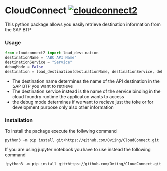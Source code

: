# CloudConnect [![cloudconnect2](https://github.com/Oviing/CloudConnect/actions/workflows/python-publish.yml/badge.svg?event=deployment)](https://github.com/Oviing/CloudConnect/actions/workflows/python-publish.yml)

This python package allows you easily retrieve destination information from the SAP BTP

### Usage

```python
from cloudconnect2 import load_destination
destinationName = "ABC API Name"
destinationService = "Service"
debugMode = False
destination = load_destination(destinationName, destinationService, debugMode)
````
- The destination name determines the name of the API destination in the SAP BTP you want to retrieve
- The destination service instead is the name of the service binding in the cloud foundry runtime the application wants to access
- the debug mode determines if we want to recieve just the toke or for development purpose only also other information

### Installation
To install the package execute the following command
```
python3 -m pip install git+https://github.com/Oviing/CloudConnect.git
```
If you are using jupyter notebook you have to use instead the following command
```
!python3 -m pip install git+https://github.com/Oviing/CloudConnect.git
```
